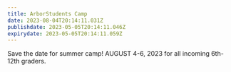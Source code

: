 ```yaml
---
title: ArborStudents Camp
date: 2023-08-04T20:14:11.031Z
publishdate: 2023-05-05T20:14:11.046Z
expirydate: 2023-05-05T20:14:11.059Z
---
```

S﻿ave the date for summer camp! AUGUST 4-6, 2023 for all incoming 6th-12th graders.